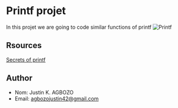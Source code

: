 # Printf projet
In this projet we are going to code similar functions of printf
![Printf](https://s3.amazonaws.com/intranet-projects-files/holbertonschool-low_level_programming/228/printf.png)

## Rsources
 [Secrets of printf](https://www.academia.edu/10297206/Secrets_of_printf_)

## Author
- Nom: Justin K. AGBOZO
- Email: agbozojustin42@gmail.com
